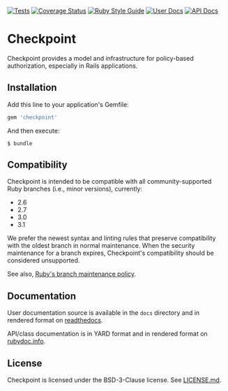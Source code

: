[![Tests](https://github.com/mlibrary/checkpoint/actions/workflows/test.yml/badge.svg)](https://github.com/mlibrary/checkpoint/actions/workflows/test.yml)
[![Coverage Status](https://coveralls.io/repos/github/mlibrary/checkpoint/badge.svg?branch=master)](https://coveralls.io/github/mlibrary/checkpoint?branch=master)
[![Ruby Style Guide](https://img.shields.io/badge/code_style-standard-brightgreen.svg)](https://github.com/testdouble/standard)
[![User Docs](https://img.shields.io/badge/user_docs-readthedocs-blue.svg)](https://checkpoint.readthedocs.io/en/latest)
[![API Docs](https://img.shields.io/badge/API_docs-rubydoc.info-blue.svg)](https://www.rubydoc.info/gems/checkpoint)

# Checkpoint

Checkpoint provides a model and infrastructure for policy-based authorization,
especially in Rails applications.

## Installation

Add this line to your application's Gemfile:

```ruby
gem 'checkpoint'
```

And then execute:

    $ bundle

## Compatibility

Checkpoint is intended to be compatible with all community-supported Ruby branches (i.e., minor versions), currently:

 - 2.6
 - 2.7
 - 3.0
 - 3.1

We prefer the newest syntax and linting rules that preserve compatibility with the oldest branch in normal maintenance.
When the security maintenance for a branch expires, Checkpoint's compatibility should be considered unsupported.

See also, [Ruby's branch maintenance policy](https://www.ruby-lang.org/en/downloads/branches/).

## Documentation

User documentation source is available in the `docs` directory and in rendered format
on [readthedocs](https://checkpoint.readthedocs.io/en/latest/).

API/class documentation is in YARD format and in rendered format on [rubydoc.info](https://www.rubydoc.info/gems/checkpoint).

## License

Checkpoint is licensed under the BSD-3-Clause license. See [LICENSE.md](LICENSE.md).
